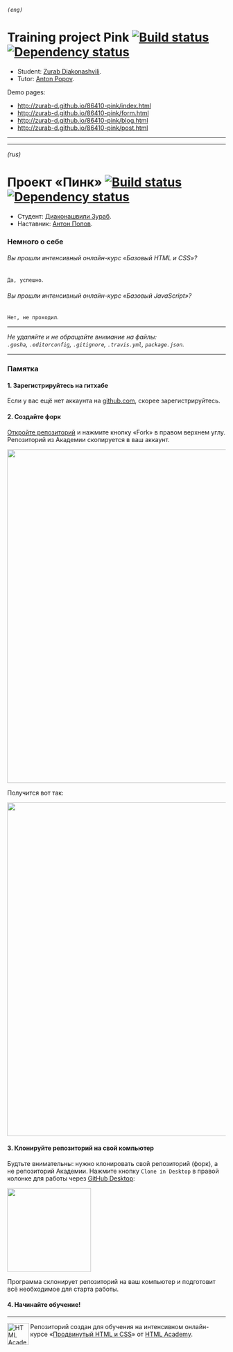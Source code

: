 _`(eng)`_
# Training project Pink [![Build status][travis-image]][travis-url] [![Dependency status][dependency-image]][dependency-url]

* Student: [Zurab Diakonashvili](https://htmlacademy.ru/profile/id86410).
* Tutor: [Anton Popov](https://htmlacademy.ru/profile/joker).

Demo pages:
  * http://zurab-d.github.io/86410-pink/index.html
  * http://zurab-d.github.io/86410-pink/form.html
  * http://zurab-d.github.io/86410-pink/blog.html
  * http://zurab-d.github.io/86410-pink/post.html

---
---


_(rus)_
# Проект «Пинк» [![Build status][travis-image]][travis-url] [![Dependency status][dependency-image]][dependency-url]

* Студент: [Диаконашвили Зураб](https://htmlacademy.ru/profile/id86410).
* Наставник: [Антон Попов](https://htmlacademy.ru/profile/joker).

### Немного о себе

###### Вы прошли интенсивный онлайн-курс «Базовый HTML и CSS»?
`Да, успешно`.

###### Вы прошли интенсивный онлайн-курс «Базовый JavaScript»?
`Нет, не проходил`.

---

_Не удаляйте и не обращайте внимание на файлы:_<br>
_`.gosha`, `.editorconfig`, `.gitignore`, `.travis.yml`, `package.json`._

---

### Памятка

#### 1. Зарегистрируйтесь на гитхабе

Если у вас ещё нет аккаунта на [github.com](https://github.com/join), скорее зарегистрируйтесь.

#### 2. Создайте форк

[Откройте репозиторий](https://github.com/up-htmlacademy/86410-pink) и нажмите кнопку «Fork» в правом верхнем углу. Репозиторий из Академии скопируется в ваш аккаунт.

<img width="769" alt="" src="https://cloud.githubusercontent.com/assets/10909/11118585/001eff4a-8954-11e5-9f14-6cc87a9561f8.png">

Получится вот так:

<img width="769" alt="" src="https://cloud.githubusercontent.com/assets/10909/11118586/004fe998-8954-11e5-8c41-cd5b5941543d.png">

#### 3. Клонируйте репозиторий на свой компьютер

Будтьте внимательны: нужно клонировать свой репозиторий (форк), а не репозиторий Академии. Нажмите кнопку `Clone in Desktop` в правой колонке для работы через [GitHub Desktop](https://desktop.github.com):

<img width="193" alt="" src="https://cloud.githubusercontent.com/assets/10909/11118587/005562ce-8954-11e5-8c61-2aec8240588d.png">

Программа склонирует репозиторий на ваш компьютер и подготовит всё необходимое для старта работы.

#### 4. Начинайте обучение!

---

<a href="https://htmlacademy.ru/advanced_intensive"><img align="left" width="50" height="50" title="HTML Academy" src="https://htmlacademy.ru/static/img/logo-github-adaptive.svg"></a>

Репозиторий создан для обучения на интенсивном онлайн-курсе «[Продвинутый HTML и CSS](https://htmlacademy.ru/advanced_intensive)» от [HTML Academy](https://htmlacademy.ru).

[travis-image]: https://travis-ci.org/up-htmlacademy/86410-pink.svg?branch=master
[travis-url]: https://travis-ci.org/up-htmlacademy/86410-pink
[dependency-image]: https://david-dm.org/up-htmlacademy/86410-pink.svg?style=flat-square
[dependency-url]: https://david-dm.org/up-htmlacademy/86410-pink
